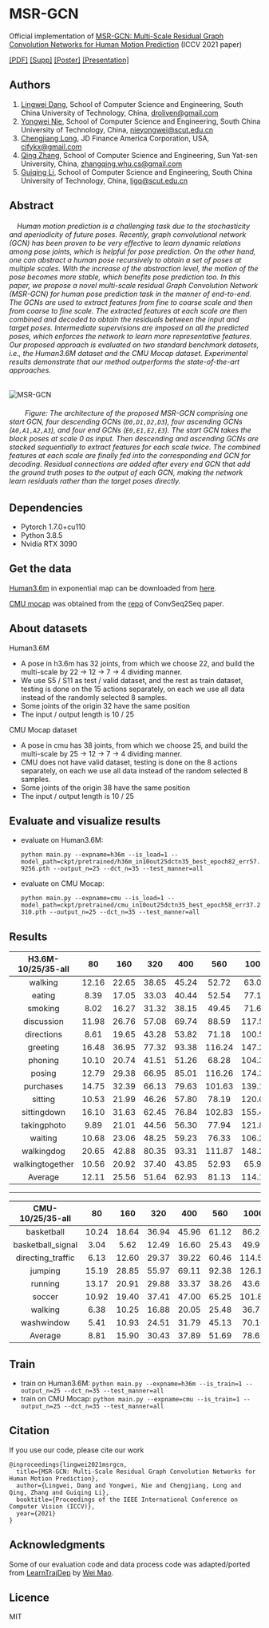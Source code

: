 # MSR-GCN

Official implementation of [MSR-GCN: Multi-Scale Residual Graph Convolution Networks for Human Motion Prediction](assets/07627.pdf) (ICCV 2021 paper)

[\[PDF\]](assets/07627.pdf)  [\[Supp\]](https://openaccess.thecvf.com/content/ICCV2021/supplemental/Dang_MSR-GCN_Multi-Scale_Residual_ICCV_2021_supplemental.pdf)  [\[Poster\]](https://openaccess.thecvf.com/content/ICCV2021/papers/Dang_MSR-GCN_Multi-Scale_Residual_Graph_Convolution_Networks_for_Human_Motion_Prediction_ICCV_2021_paper.pdf)  [\[Presentation\]]()

## Authors

1. [Lingwei Dang](https://github.com/Droliven), School of Computer Science and Engineering, South China University of Technology, China, [droliven@gmail.com](mailto:droliven@gmail.com)
2. [Yongwei Nie](https://nieyongwei.net), School of Computer Science and Engineering, South China University of Technology, China, [nieyongwei@scut.edu.cn](mailto:nieyongwei@scut.edu.cn)
3. [Chengjiang Long](http://www.chengjianglong.com), JD Finance America Corporation, USA, [cjfykx@gmail.com](mailto:cjfykx@gmail.com)
4. [Qing Zhang](http://zhangqing-home.net/), School of Computer Science and Engineering, Sun Yat-sen University, China, [zhangqing.whu.cs@gmail.com](mailto:zhangqing.whu.cs@gmail.com)
5. [Guiqing Li](http://www2.scut.edu.cn/cs/2017/0629/c22284a328097/page.htm), School of Computer Science and Engineering, South China University of Technology, China, [ligq@scut.edu.cn](mailto:ligq@scut.edu.cn)

## Abstract
######  &nbsp;&nbsp;&nbsp;  Human motion prediction is a challenging task due to the stochasticity and aperiodicity of future poses. Recently, graph convolutional network (GCN) has been proven to be very effective to learn dynamic relations among pose joints, which is helpful for pose prediction. On the other hand, one can abstract a human pose recursively to obtain a set of poses at multiple scales. With the increase of the abstraction level, the motion of the pose becomes more stable, which benefits pose prediction too. In this paper, we propose a novel multi-scale residual Graph Convolution Network (MSR-GCN) for human pose prediction task in the manner of end-to-end. The GCNs are used to extract features from fine to coarse scale and then from coarse to fine scale. The extracted features at each scale are then combined and decoded to obtain the residuals between the input and target poses. Intermediate supervisions are imposed on all the predicted poses, which enforces the network to learn more representative features. Our proposed approach is evaluated on two standard benchmark datasets, i.e., the Human3.6M dataset and the CMU Mocap dataset. Experimental results demonstrate that our method outperforms the state-of-the-art approaches.

![MSR-GCN](assets/overview.png)

###### &nbsp;&nbsp;&nbsp;&nbsp;&nbsp;&nbsp;&nbsp; Figure: The architecture of the proposed MSR-GCN comprising one start GCN, four descending GCNs (`D0,D1,D2,D3`), four ascending GCNs (`A0,A1,A2,A3`), and four end GCNs (`E0,E1,E2,E3`). The start GCN takes the black poses at scale 0 as input. Then descending and ascending GCNs are stacked sequentially to extract features for each scale twice. The combined features at each scale are finally fed into the corresponding end GCN for decoding. Residual connections are added after every end GCN that add the ground truth poses to the output of each GCN, making the network learn residuals rather than the target poses directly.

## Dependencies

* Pytorch 1.7.0+cu110
* Python 3.8.5
* Nvidia RTX 3090

## Get the data
[Human3.6m](http://vision.imar.ro/human3.6m/description.php) in exponential map can be downloaded from [here](http://www.cs.stanford.edu/people/ashesh/h3.6m.zip).

[CMU mocap](http://mocap.cs.cmu.edu/) was obtained from the [repo](https://github.com/chaneyddtt/Convolutional-Sequence-to-Sequence-Model-for-Human-Dynamics) of ConvSeq2Seq paper.

## About datasets

Human3.6M

+ A pose in h3.6m has 32 joints, from which we choose 22, and build the multi-scale by 22 -> 12 -> 7 -> 4 dividing manner.
+ We use S5 / S11 as test / valid dataset, and the rest as train dataset, testing is done on the 15 actions separately, on each we use all data instead of the randomly selected 8 samples.
+ Some joints of the origin 32 have the same position
+ The input / output length is 10 / 25

CMU Mocap dataset

+ A pose in cmu has 38 joints, from which we choose 25, and build the multi-scale by 25 -> 12 -> 7 -> 4 dividing manner.
+ CMU does not have valid dataset, testing is done on the 8 actions separately, on each we use all data instead of the random selected 8 samples.
+ Some joints of the origin 38 have the same position
+ The input / output length is 10 / 25

## Evaluate and visualize results

+ evaluate on Human3.6M: 
  
  `python main.py --expname=h36m --is_load=1 --model_path=ckpt/pretrained/h36m_in10out25dctn35_best_epoch82_err57.9256.pth --output_n=25 --dct_n=35 --test_manner=all`
+ evaluate on CMU Mocap: 
  
  `python main.py --expname=cmu --is_load=1 --model_path=ckpt/pretrained/cmu_in10out25dctn35_best_epoch58_err37.2310.pth --output_n=25 --dct_n=35 --test_manner=all`

## Results

H3.6M-10/25/35-all | 80 | 160 | 320 | 400 | 560 | 1000 | -
:----: | :----: | :----: | :----: | :----: | :----: | :----: | :----:
walking | 12.16 | 22.65 | 38.65 | 45.24 | 52.72 | 63.05 | -
eating | 8.39 | 17.05 | 33.03 | 40.44 | 52.54 | 77.11 | -
smoking | 8.02 | 16.27 | 31.32 | 38.15 | 49.45 | 71.64 | -
discussion | 11.98 | 26.76 | 57.08 | 69.74 | 88.59 | 117.59 | -
directions | 8.61 | 19.65 | 43.28 | 53.82 | 71.18 | 100.59 | -
greeting | 16.48 | 36.95 | 77.32 | 93.38 | 116.24 | 147.23 | -
phoning | 10.10 | 20.74 | 41.51 | 51.26 | 68.28 | 104.36 | -
posing | 12.79 | 29.38 | 66.95 | 85.01 | 116.26 | 174.33 | -
purchases | 14.75 | 32.39 | 66.13 | 79.63 | 101.63 | 139.15 | -
sitting | 10.53 | 21.99 | 46.26 | 57.80 | 78.19 | 120.02 | -
sittingdown | 16.10 | 31.63 | 62.45 | 76.84 | 102.83 | 155.45 | -
takingphoto | 9.89 | 21.01 | 44.56 | 56.30 | 77.94 | 121.87 | -
waiting | 10.68 | 23.06 | 48.25 | 59.23 | 76.33 | 106.25 | -
walkingdog | 20.65 | 42.88 | 80.35 | 93.31 | 111.87 | 148.21 | -
walkingtogether | 10.56 | 20.92 | 37.40 | 43.85 | 52.93 | 65.91 | -
Average | 12.11 | 25.56 | 51.64 | 62.93 | 81.13 | 114.18 | 57.93 

****

CMU-10/25/35-all | 80 | 160 | 320 | 400 | 560 | 1000 | -
:----: | :----: | :----: | :----: | :----: | :----: | :----: | :----:
basketball | 10.24 | 18.64 | 36.94 | 45.96 | 61.12 | 86.24 | -
basketball_signal | 3.04 | 5.62 | 12.49 | 16.60 | 25.43 | 49.99 | -
directing_traffic | 6.13 | 12.60 | 29.37 | 39.22 | 60.46 | 114.56 | -
jumping | 15.19 | 28.85 | 55.97 | 69.11 | 92.38 | 126.16 | -
running | 13.17 | 20.91 | 29.88 | 33.37 | 38.26 | 43.62 | - 
soccer | 10.92 | 19.40 | 37.41 | 47.00 | 65.25 | 101.85 | -
walking | 6.38 | 10.25 | 16.88 | 20.05 | 25.48 | 36.78 | - 
washwindow | 5.41 | 10.93 | 24.51 | 31.79 | 45.13 | 70.16 | -
Average | 8.81 | 15.90 | 30.43 | 37.89 | 51.69 | 78.67 | 37.23 

[comment]: <> (****)

[comment]: <> (H3.6M-10/10/15-8 | 80 | 160 | 320 | 400 | -)

[comment]: <> (:----: | :----: | :----: | :----: | :----: | :----:)

[comment]: <> (walking | 8.72 | 15.52 | 28.37 | 32.36 | )

[comment]: <> (eating | 8.29 | 17.67 | 36.30 | 43.66 | )

[comment]: <> (smoking | 7.51 | 15.43 | 27.42 | 31.52 | )

[comment]: <> (discussion | 9.33 | 22.14 | 40.55 | 45.55 | )

[comment]: <> (directions | 11.41 | 21.90 | 45.78 | 56.15 | )

[comment]: <> (greeting | 13.51 | 26.51 | 68.80 | 86.15 | )

[comment]: <> (phoning | 11.78 | 20.59 | 37.46 | 41.72 | )

[comment]: <> (posing | 8.49 | 21.79 | 61.24 | 76.44 | )

[comment]: <> (purchases | 18.95 | 38.70 | 64.54 | 72.59 | )

[comment]: <> (sitting | 11.31 | 26.52 | 56.15 | 69.17 | )

[comment]: <> (sittingdown | 11.06 | 28.22 | 56.14 | 66.77 | )

[comment]: <> (takingphoto | 6.59 | 15.80 | 40.75 | 53.09 | )

[comment]: <> (waiting | 8.89 | 20.89 | 53.61 | 69.78 | )

[comment]: <> (walkingdog | 24.39 | 53.58 | 95.64 | 110.43 | )

[comment]: <> (walkingtogether | 8.69 | 18.52 | 35.37 | 45.59 | )

[comment]: <> (Average | 11.26 | 24.25 | 49.87 | 60.06 | 36.36 )

[comment]: <> (****)

[comment]: <> (CMU-10/10/15-8 | 80 | 160 | 320 | 400 | -)

[comment]: <> (:----: | :----: | :----: | :----: | :----: | :----: )

[comment]: <> (basketball | 12.18 | 22.01 | 45.51 | 57.96 | )

[comment]: <> (basketball_signal | 2.63 | 5.37 | 13.96 | 18.74 | )

[comment]: <> (directing_traffic | 6.48 | 13.49 | 29.59 | 38.28 | )

[comment]: <> (jumping | 14.02 | 29.77 | 75.12 | 98.06 | )

[comment]: <> (running | 17.68 | 21.01 | 19.17 | 21.95 | )

[comment]: <> (soccer | 8.11 | 14.90 | 33.73 | 41.98 | )

[comment]: <> (walking | 5.70 | 8.81 | 16.36 | 19.87 | )

[comment]: <> (washwindow | 5.01 | 10.35 | 28.38 | 37.69 | )

[comment]: <> (Average | 8.98 | 15.71 | 32.73 | 41.82 | 24.81 )

## Train

+ train on Human3.6M: 
  `python main.py --expname=h36m --is_train=1 --output_n=25 --dct_n=35 --test_manner=all`
+ train on CMU Mocap: 
  `python main.py --expname=cmu --is_train=1 --output_n=25 --dct_n=35 --test_manner=all`

## Citation

If you use our code, please cite our work

```
@inproceedings{lingwei2021msrgcn,
  title={MSR-GCN: Multi-Scale Residual Graph Convolution Networks for Human Motion Prediction},
  author={Lingwei, Dang and Yongwei, Nie and Chengjiang, Long and Qing, Zhang and Guiqing Li},
  booktitle={Proceedings of the IEEE International Conference on Computer Vision (ICCV)},
  year={2021}
}
```

## Acknowledgments

Some of our evaluation code and data process code was adapted/ported from [LearnTrajDep](https://github.com/wei-mao-2019/LearnTrajDep) by [Wei Mao](https://github.com/wei-mao-2019). 

## Licence
MIT
